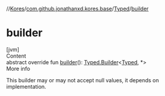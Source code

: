 //[Kores](../../index.md)/[com.github.jonathanxd.kores.base](../index.md)/[Typed](index.md)/[builder](builder.md)



# builder  
[jvm]  
Content  
abstract override fun [builder](builder.md)(): [Typed.Builder](-builder/index.md)<[Typed](index.md), *>  
More info  


This builder may or may not accept null values, it depends on implementation.

  




